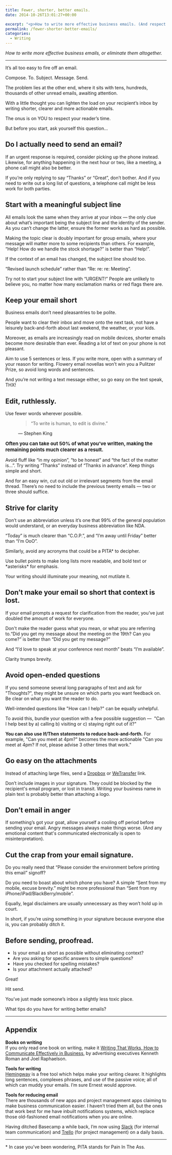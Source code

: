 ```yaml
---
title: Fewer, shorter, better emails.
date: 2014-10-26T13:01:27+00:00

excerpt: "<p>How to write more effective business emails. (And respect your reader's time).</p>"layout: post
permalink: /fewer-shorter-better-emails/
categories:
  - Writing
---
```

<p><em>How to write more effective business emails, or eliminate them altogether.</em></p><hr /><p>It’s all too easy to fire off an email.</p><p><span>Compose. To. Subject. Message. Send.</span></p><p><span>The problem lies at the other end, where it sits with tens, hundreds, thousands of other unread emails, awaiting attention.</span></p><p>With a little thought you can lighten the load on your recipient’s inbox by writing shorter, clearer and more actionable emails.</p><p>The onus is on YOU to respect your reader’s time.</p><p><span>But before you start, ask yourself this question...</span></p><h2><span>Do I actually need to send an email?</span></h2><p><span>If an urgent response is required, consider picking up the phone instead. Likewise, for anything happening in the next hour or two, like a meeting, a phone call might also be better.</span></p><p><span>If you’re only replying to say “Thanks” or “Great”, don’t bother.&nbsp;</span>And if you need to write out a long list of questions, a telephone call might be less work for both parties.</p><h2><span>Start with a meaningful subject line</span></h2><p><span>All emails look the same when they arrive at your inbox — the only clue about what’s important being the subject line and the identity of the sender. As you can’t change the latter, ensure the former works as hard as possible.</span></p><p><span>Making the topic clear is doubly important for group emails, where your message will matter more to some recipients than others. For example, “Help! How do we handle the stock shortage?” is better than “Help!”.</span></p><p><span>If the context of an email has changed, the subject line should too.</span></p><p>“Revised launch schedule” rather than “Re: re: re: Meeting”.</p><p><span>Try not to start your subject line with “URGENT!”&nbsp;</span>People are unlikely to believe you, no matter how many exclamation marks or red flags there are.</p><h2><span>Keep your email short</span></h2><p><span>Business emails don’t need pleasantries to be polite.</span></p><p><span>People want to clear their inbox and move onto the next task, not have a leisurely back-and-forth about last weekend, the weather, or your kids.&nbsp;</span></p><p><span>Moreover, as emails are increasingly read on mobile devices, shorter emails become more desirable than ever. Reading a lot of text on your phone is not pleasant.</span></p><p><span>Aim to use 5 sentences or less. If you write more, open with a summary of your reason for writing.&nbsp;</span>Flowery email novellas won’t win you a Pulitzer Prize, so avoid long words and sentences.</p><p><span>And you’re not writing a text message either, so go easy on the text speak, THX!</span></p><h2>Edit, ruthlessly.</h2><p>Use fewer words wherever possible.</p><figure>
  <blockquote>
    <span>&#8220;</span>To write is human, to edit is divine.<span>&#8221;</span>
  </blockquote>
  <figcaption class="source">&mdash; Stephen King</figcaption>
</figure><p><strong><span style="font-size:15px">Often you can take out 50% of what you’ve written, making the remaining points much clearer as a result.</span></strong></p><p><span>Avoid fluff like “in my opinion”, “to be honest” and “the fact of the matter is…”. T</span>ry writing “Thanks” instead of “Thanks in advance”.&nbsp;Keep things simple and short.</p><p>And for an easy win, cut out old or irrelevant segments from the email thread. There’s no need to include the previous twenty emails — two or three should suffice.</p><h2><span>Strive for clarity</span></h2><p><span>Don’t use an abbreviation unless it’s one that 99% of the general population would understand, or an everyday business abbreviation like NDA.</span></p><p><span>“Today” is much clearer than “C.O.P.”, and “I’m away until Friday” better than “I’m OoO”.</span></p><p><span>Similarly, avoid any acronyms that could be a PITA* to decipher.</span></p><p><span>Use bullet points to make long lists more readable, and bold text or *asterisks* for emphasis.</span></p><p><span>Your writing should illuminate your meaning, not mutilate it.</span></p><h2><span>Don’t make your email so short that context is lost.</span></h2><p>If your email prompts a request for clarification from the reader, you’ve just doubled the amount of work for everyone.</p><p>Don't make the reader guess what you mean, or what you are referring to.“Did you get my message about the meeting on the 19th? Can you come?” is better than “Did you get my message?”</p><p><span>And “I’d love to speak at your conference next month” beats “I’m available”.</span></p><p>Clarity trumps brevity.</p><h2><span>Avoid open-ended questions</span></h2><p><span>If you send someone several long paragraphs of text and ask for "Thoughts?", they might be unsure on which parts you want feedback on. Be clear on what you want the reader to do.</span></p><p><span>Well-intended questions like "How can I help?" can be equally unhelpful.</span></p><p><span>To avoid this, bundle your question with a few possible suggestion — &nbsp;"Can I help best by a) calling b) visiting or c) staying right out of it?"</span></p><p><span><strong>You can also use If/Then statements to reduce back-and-forth.</strong> F</span>or example, "Can you meet at 4pm?" becomes the more actionable "Can you meet at 4pm? If not, please advise 3 other times that work."</p><h2><span>Go easy on the attachments</span></h2><p><span>Instead of attaching large files, send a <a href="https://db.tt/Yv79Abf">Dropbox</a> or <a href="https://www.wetransfer.com/">WeTransfer</a> link.</span></p><p><span>Don’t include images in your signature. They could be blocked by the recipient's email program, or lost in transit. Writing your business name in plain text is probably better than attaching a logo.</span></p><h2><span>Don’t email in anger</span></h2><p><span>If something’s got your goat, allow yourself a cooling off period before sending your email. Angry messages always make things worse. (And any emotional content that's communicated electronically is open to misinterpretation).&nbsp;</span></p><h2><span>Cut the crap from your email signature.</span></h2><p><span>Do you really need that “Please consider the environment before printing this email” signoff?</span></p><p>Do you need to boast about which phone you have? A simple “Sent from my mobile, excuse brevity.” might be more professional than “Sent from my iPhone/iPad/BlackBerry/mobile”.</p><p><span>Equally, legal disclaimers are usually unnecessary as they won’t hold up in court.</span></p><p>In short, if you’re using something in your signature because everyone else is, you can probably ditch it.</p><h2><span>Before sending, proofread.</span></h2><ul><li><span>Is your email as short as possible without eliminating context?</span></li><li><span>Are you asking for specific answers to simple questions?</span></li><li><span>Have you checked for spelling mistakes?</span></li><li><span>Is your attachment actually attached?</span></li></ul><p><span>Great!</span></p><p><span>Hit send.</span></p><p><span>You’ve just made someone’s inbox a slightly less toxic place.</span></p><p><span>What tips do you have for writing better emails?</span></p><hr /><h2>Appendix</h2><p><span><strong>Books on writing</strong></span><br />If you only read one book on writing, make it <a href="http://www.amazon.co.uk/gp/product/0060956437/ref=as_li_ss_tl?ie=UTF8&amp;tag=cyclelove-21&amp;linkCode=as2&amp;camp=1634&amp;creative=19450&amp;creativeASIN=0060956437">Writing That </a><a href="http://www.amazon.co.uk/gp/product/0060956437/ref=as_li_ss_tl?ie=UTF8&amp;tag=cyclelove-21&amp;linkCode=as2&amp;camp=1634&amp;creative=19450&amp;creativeASIN=0060956437">Works, How to Communicate Effectively in Business</a>, by advertising executives Kenneth Roman and Joel Raphaelson.</p><p><strong>Tools for wri</strong><span><strong>ting</strong></span><br /><a href="http://www.hemingwayapp.com/">Hemingway</a> is a free tool which helps make your writing clearer. It highlights long sentences, complexes phrases, and use of the passive voice; all of which can muddy your emails. I’m sure Ernest would approve.</p><p><span><strong>Tools for reducing email</strong></span><br />There are thousands of new apps and project management apps claiming to make business communication easier. I haven’t tried them all, but the ones that work best for me have inbuilt notifications systems, which replace those old-fashioned email notifications when you are online.</p><p>Having ditched Basecamp a while back, I’m now using <a href="https://slack.com/">Slack</a> (for internal team communication) and <a href="https://trello.com/james_greig/recommend">Trello</a> (for project management) on a daily basis.</p><hr /><p>* In case you’ve been wondering, PITA stands for Pain In The Ass.</p>